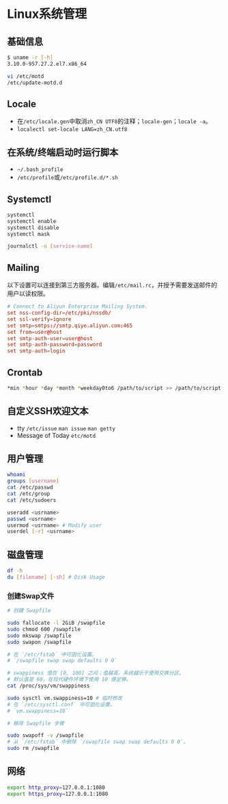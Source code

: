 # Linux系统管理

## 基础信息

```sh
$ uname -r [-h]
3.10.0-957.27.2.el7.x86_64

vi /etc/motd
/etc/update-motd.d
```

## Locale

- 在`/etc/locale.gen`中取消`zh_CN UTF8`的注释；`locale-gen`；`locale -a`。
- `localectl set-locale LANG=zh_CN.utf8`

## 在系统/终端启动时运行脚本

- `~/.bash_profile`
- `/etc/profile`或`/etc/profile.d/*.sh`

## Systemctl

```sh
systemctl
systemctl enable
systemctl disable
systemctl mask

journalctl -u [service-name]
```

## Mailing

以下设置可以连接到第三方服务器。编辑`/etc/mail.rc`，并授予需要发送邮件的用户以读权限。

```conf
# Connect to Aliyun Enterprise Mailing System.
set nss-config-dir=/etc/pki/nssdb/
set ssl-verify=ignore
set smtp=smtps://smtp.qiye.aliyun.com:465
set from=user@host
set smtp-auth-user=user@host
set smtp-auth-password=password
set smtp-auth=login
```

## Crontab

```sh
*min *hour *day *month *weekday0to6 /path/to/script >> /path/to/script.log 2>&1
```

## 自定义SSH欢迎文本

- tty `/etc/issue` `man issue` `man getty`
- Message of Today `etc/motd`

## 用户管理

```sh
whoami
groups [username]
cat /etc/passwd
cat /etc/group
cat /etc/sudoers

useradd <usrname>
passwd <usrname>
usermod <usrname> # Modify user
userdel [-r] <usrname>
```

## 磁盘管理

```sh
df -h
du [filename] [-sh] # Disk Usage
```

### 创建Swap文件

```sh
# 创建 Swapfile

sudo fallocate -l 2GiB /swapfile
sudo chmod 600 /swapfile
sudo mkswap /swapfile
sudo swapon /swapfile

# 在 `/etc/fstab` 中可固化设置。
# `/swapfile swap swap defaults 0 0`
```

```sh
# swappiness 值在 [0, 100] 之间；值越高，系统越乐于使用交换分区。
# 默认值是 60，在现代硬件环境下使用 10 便足够。
cat /proc/sys/vm/swappiness

sudo sysctl vm.swappiness=10 # 临时修改
# 在 `/etc/sysctl.conf` 中可固化设置。
# `vm.swappiness=10`
```

```sh
# 移除 Swapfile 步骤

sudo swapoff -v /swapfile
# 从 `/etc/fstab` 中删除 `/swapfile swap swap defaults 0 0`。
sudo rm /swapfile
```

## 网络

```sh
export http_proxy=127.0.0.1:1080
export https_proxy=127.0.0.1:1080
```
